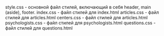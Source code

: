 style.css - основной файл стилей, включающий в себя header, main (aside), footer.
index.css - файл стилей для index.html
articles.css - файл стилей для articles.html
centers.css - файл стилей для articles.html
psychologists.css - файл стилей для psychologists.html
questions.css - файл стилей для questions.html
